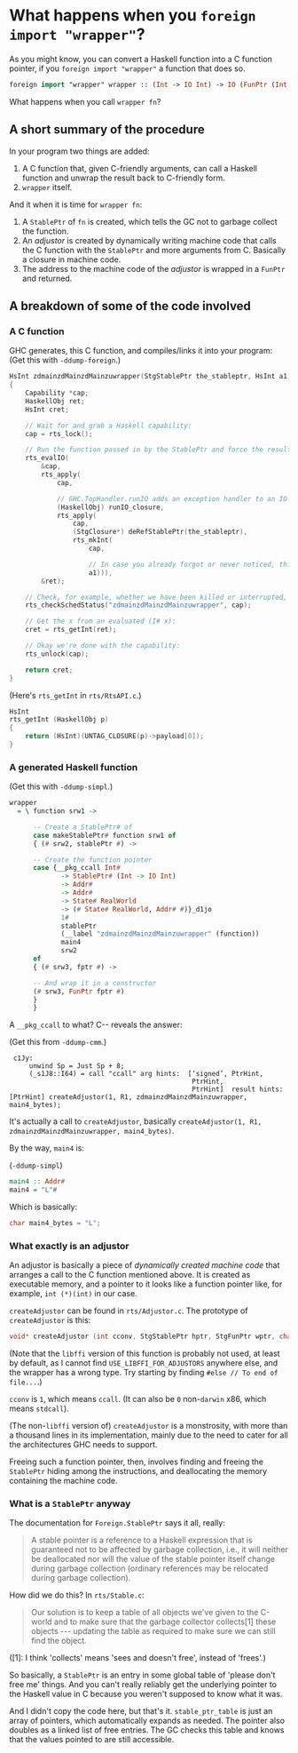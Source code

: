 # What happens when you `foreign import "wrapper"`?

As you might know, you can convert a Haskell function into a C function pointer, if you `foreign import "wrapper"` a function that does so.

```haskell
foreign import "wrapper" wrapper :: (Int -> IO Int) -> IO (FunPtr (Int -> IO Int))
```

What happens when you call `wrapper fn`?

## A short summary of the procedure

In your program two things are added:

1. A C function that, given C-friendly arguments, can call a Haskell function and unwrap the result back to C-friendly form.
2. `wrapper` itself.

And it when it is time for `wrapper fn`:

1. A `StablePtr` of `fn` is created, which tells the GC not to garbage collect the function.
2. An *adjustor* is created by dynamically writing machine code that calls the C function with the `StablePtr` and more arguments from C. Basically a closure in machine code.
3. The address to the machine code of the *adjustor* is wrapped in a `FunPtr` and returned.

## A breakdown of some of the code involved

### A C function

GHC generates, this C function, and compiles/links it into your program: (Get this with `-ddump-foreign`.)

```c
HsInt zdmainzdMainzdMainzuwrapper(StgStablePtr the_stableptr, HsInt a1)
{
    Capability *cap;
    HaskellObj ret;
    HsInt cret;

    // Wait for and grab a Haskell capability:
    cap = rts_lock();

    // Run the function passed in by the StablePtr and force the result Int to whnf:
    rts_evalIO(
        &cap,
        rts_apply(
            cap,

            // GHC.TopHandler.runIO adds an exception handler to an IO function.
            (HaskellObj) runIO_closure,
            rts_apply(
                cap,
                (StgClosure*) deRefStablePtr(the_stableptr),
                rts_mkInt(
                    cap,

                    // In case you already forgot or never noticed, this is the argument.
                    a1))),
        &ret);

    // Check, for example, whether we have been killed or interrupted, and if so exit:
    rts_checkSchedStatus("zdmainzdMainzdMainzuwrapper", cap);

    // Get the x from an evaluated (I# x):
    cret = rts_getInt(ret);

    // Okay we're done with the capability:
    rts_unlock(cap);

    return cret;
}
```

(Here's `rts_getInt` in `rts/RtsAPI.c`.)

```c
HsInt
rts_getInt (HaskellObj p)
{
    return (HsInt)(UNTAG_CLOSURE(p)->payload[0]);
}
```

### A generated Haskell function

(Get this with `-ddump-simpl`.)

```haskell
wrapper
  = \ function srw1 ->

      -- Create a StablePtr# of 
      case makeStablePtr# function srw1 of
      { (# srw2, stablePtr #) ->

      -- Create the function pointer
      case {__pkg_ccall Int#
             -> StablePtr# (Int -> IO Int)
             -> Addr#
             -> Addr#
             -> State# RealWorld
             -> (# State# RealWorld, Addr# #)}_d1jo
             1#
             stablePtr
             (__label "zdmainzdMainzdMainzuwrapper" (function))
             main4
             srw2
      of
      { (# srw3, fptr #) ->

      -- And wrap it in a constructor
      (# srw3, FunPtr fptr #)
      }
      }
```

A `__pkg_ccall` to what? C-- reveals the answer:

(Get this from `-ddump-cmm`.)

```cmm
 c1Jy:
     unwind Sp = Just Sp + 8;
     (_s1J8::I64) = call "ccall" arg hints:  [‘signed’, PtrHint,
                                              PtrHint,
                                              PtrHint]  result hints:  [PtrHint] createAdjustor(1, R1, zdmainzdMainzdMainzuwrapper, main4_bytes);
```

It's actually a call to `createAdjustor`, basically `createAdjustor(1, R1, zdmainzdMainzdMainzuwrapper, main4_bytes)`. 

By the way, `main4` is:

(`-ddump-simpl`)

```haskell
main4 :: Addr#
main4 = "L"#
```

Which is basically:

```c
char main4_bytes = "L";
```

### What exactly is an adjustor

An adjustor is basically a piece of *dynamically created machine code* that arranges a call to the C function mentioned above. It is created as executable memory, and a pointer to it looks like a function pointer like, for example, `int (*)(int)` in our case.

`createAdjustor` can be found in `rts/Adjustor.c`. The prototype of `createAdjustor` is this:

```c
void* createAdjustor (int cconv, StgStablePtr hptr, StgFunPtr wptr, char *typeString);
```

(Note that the `libffi` version of this function is probably not used, at least by default, as I cannot find `USE_LIBFFI_FOR_ADJUSTORS` anywhere else, and the wrapper has a wrong type. Try starting by finding `#else // To end of file...`.)

`cconv` is `1`, which means `ccall`. (It can also be `0` non-`darwin` x86, which means `stdcall`).

(The non-`libffi` version of) `createAdjustor` is a monstrosity, with more than a thousand lines in its implementation, mainly due to the need to cater for all the architectures GHC needs to support.

Freeing such a function pointer, then, involves finding and freeing the `StablePtr` hiding among the instructions, and deallocating the memory containing the machine code.

### What is a `StablePtr` anyway

The documentation for `Foreign.StablePtr` says it all, really:

> A stable pointer is a reference to a Haskell expression that is guaranteed not to be affected by garbage collection, i.e., it will neither be deallocated nor will the value of the stable pointer itself change during garbage collection (ordinary references may be relocated during garbage collection). 

How did we do this? In `rts/Stable.c`:

> Our solution is to keep a table of all objects we've given to the C-world and to make sure that the garbage collector collects[1] these objects --- updating the table as required to make sure we can still find the object.

([1]: I think 'collects' means 'sees and doesn't free', instead of 'frees'.)

So basically, a `StablePtr` is an entry in some global table of 'please don't free me' things. And you can't really reliably get the underlying pointer to the Haskell value in C because you weren't supposed to know what it was.

And I didn't copy the code here, but that's it. `stable_ptr_table` is just an array of pointers, which automatically expands as needed. The pointer also doubles as a linked list of free entries. The GC checks this table and knows that the values pointed to are still accessible.
